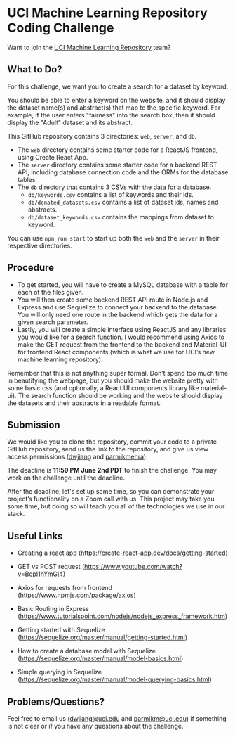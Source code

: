 # UCI Machine Learning Repository Coding Challenge

Want to join the [UCI Machine Learning Repository](https://archive-beta.ics.uci.edu/) team?

## What to Do?
For this challenge, we want you to create a search for a dataset by keyword.

You should be able to enter a keyword on the website, and it should display the dataset name(s) and abstract(s) that map to the specific keyword. For example, if the user enters "fairness" into the search box, then it should display the "Adult" dataset and its abstract.

This GitHub repository contains 3 directories: `web`, `server`, and `db`. 
- The `web` directory contains some starter code for a ReactJS frontend, using Create React App. 
- The `server` directory contains some starter code for a backend REST API, including database connection code and the ORMs for the database tables. 
- The `db` directory that contains 3 CSVs with the data for a database. 
  - `db/keywords.csv` contains a list of keywords and their ids.
  - `db/donated_datasets.csv` contains a list of dataset ids, names and abstracts. 
  - `db/dataset_keywords.csv` contains the mappings from dataset to keyword.
  
You can use `npm run start` to start up both the `web` and the `server` in their respective directories.

## Procedure
- To get started, you will have to create a MySQL database with a table for each of the files given. 
- You will then create some backend REST API route in Node.js and Express and use Sequelize to connect your backend to the database. You will only need one route in the backend which gets the data for a given search parameter. 
- Lastly, you will create a simple interface using ReactJS and any libraries you would like for a search function. I would recommend using Axios to make the GET request from the frontend to the backend and Material-UI for frontend React components (which is what we use for UCI’s new machine learning repository).

Remember that this is not anything super formal. Don’t spend too much time in beautifying the webpage, but you should make the website pretty with some basic css (and optionally, a React UI components library like material-ui). The search function should be working and the website should display the datasets and their abstracts in a readable format.

## Submission

We would like you to clone the repository, commit your code to a private GitHub repository, send us the link to the repository, and give us view access permissions ([dwjiang](https://github.com/dwjiang) and [parmikmehra](https://github.com/parmikmehra)).

The deadline is **11:59 PM June 2nd PDT** to finish the challenge. You may work on the challenge until the deadline.

After the deadline, let's set up some time, so you can demonstrate your project’s functionality on a Zoom call with us. This project may take you some time, but doing so will teach you all of the technologies we use in our stack.

## Useful Links
- Creating a react app (https://create-react-app.dev/docs/getting-started)

- GET vs POST request (https://www.youtube.com/watch?v=BcpI1hYmGj4)

- Axios for requests from frontend (https://www.npmjs.com/package/axios)

- Basic Routing in Express (https://www.tutorialspoint.com/nodejs/nodejs_express_framework.htm)

- Getting started with Sequelize (https://sequelize.org/master/manual/getting-started.html)

- How to create a database model with Sequelize (https://sequelize.org/master/manual/model-basics.html)

 - Simple querying in Sequelize (https://sequelize.org/master/manual/model-querying-basics.html)

## Problems/Questions?

Feel free to email us (dwjiang@uci.edu and parmikm@uci.edu) if something is not clear or if you have any questions about the challenge.
